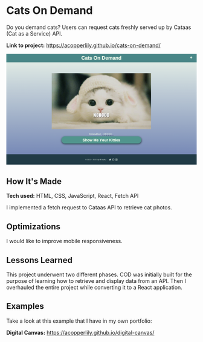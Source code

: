 # Cats On Demand
Do you demand cats? Users can request cats freshly served up by Cataas (Cat as a Service) API.

**Link to project:** https://acopperlily.github.io/cats-on-demand/

![alt text](https://raw.githubusercontent.com/acopperlily/cats-on-demand/main/public/main-preview.png)


## How It's Made

**Tech used:** HTML, CSS, JavaScript, React, Fetch API

I implemented a fetch request to Cataas API to retrieve cat photos.

## Optimizations

I would like to improve mobile responsiveness.

## Lessons Learned

This project underwent two different phases. COD was initially built for the purpose of learning how to retrieve and display data from an API. Then I overhauled the entire project while converting it to a React application.

## Examples
Take a look at this example that I have in my own portfolio:

**Digital Canvas:** https://acopperlily.github.io/digital-canvas/

